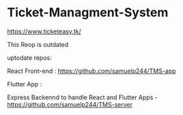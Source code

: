 # Ticket-Managment-System

https://www.ticketeasy.tk/

This Reop is outdated

uptodate repos:

React Front-end : https://github.com/samuelp244/TMS-app

Flutter App :

Express Backennd to handle React and Flutter Apps - https://github.com/samuelp244/TMS-server
